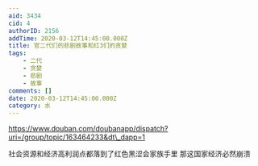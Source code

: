 ```yaml
---
aid: 3434
cid: 4
authorID: 2156
addTime: 2020-03-12T14:45:00.000Z
title: 官二代们的悲剧故事和红3们的贪婪
tags:
    - 二代
    - 贪婪
    - 悲剧
    - 故事
comments: []
date: 2020-03-12T14:45:00.000Z
category: 水
---
```


https://www.douban.com/doubanapp/dispatch?uri=/group/topic/163464233&dt\_dapp=1

社会资源和经济高利润点都落到了红色黑涩会家族手里 那这国家经济必然崩溃
